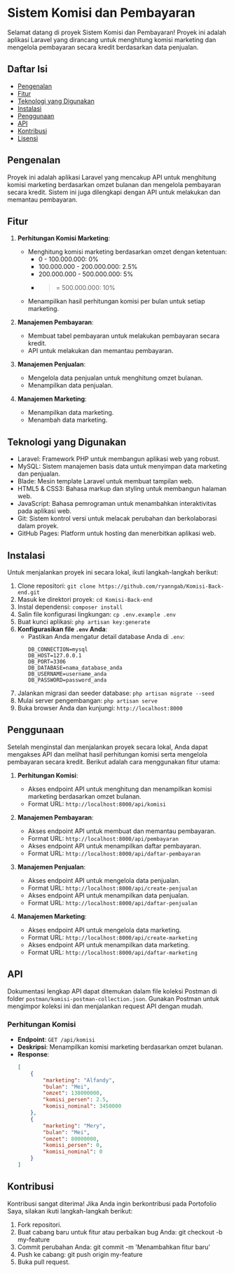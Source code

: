 # Sistem Komisi dan Pembayaran

Selamat datang di proyek Sistem Komisi dan Pembayaran! Proyek ini adalah aplikasi Laravel yang dirancang untuk menghitung komisi marketing dan mengelola pembayaran secara kredit berdasarkan data penjualan.

## Daftar Isi

-   [Pengenalan](#pengenalan)
-   [Fitur](#fitur)
-   [Teknologi yang Digunakan](#teknologi-yang-digunakan)
-   [Instalasi](#instalasi)
-   [Penggunaan](#penggunaan)
-   [API](#api)
-   [Kontribusi](#kontribusi)
-   [Lisensi](#lisensi)

## Pengenalan

Proyek ini adalah aplikasi Laravel yang mencakup API untuk menghitung komisi marketing berdasarkan omzet bulanan dan mengelola pembayaran secara kredit. Sistem ini juga dilengkapi dengan API untuk melakukan dan memantau pembayaran.

## Fitur

1. **Perhitungan Komisi Marketing**:

    - Menghitung komisi marketing berdasarkan omzet dengan ketentuan:
        - 0 - 100.000.000: 0%
        - 100.000.000 - 200.000.000: 2.5%
        - 200.000.000 - 500.000.000: 5%
        - >= 500.000.000: 10%
    - Menampilkan hasil perhitungan komisi per bulan untuk setiap marketing.

2. **Manajemen Pembayaran**:

    - Membuat tabel pembayaran untuk melakukan pembayaran secara kredit.
    - API untuk melakukan dan memantau pembayaran.

3. **Manajemen Penjualan**:

    - Mengelola data penjualan untuk menghitung omzet bulanan.
    - Menampilkan data penjualan.

4. **Manajemen Marketing**:
    - Menampilkan data marketing.
    - Menambah data marketing.

## Teknologi yang Digunakan

-   Laravel: Framework PHP untuk membangun aplikasi web yang robust.
-   MySQL: Sistem manajemen basis data untuk menyimpan data marketing dan penjualan.
-   Blade: Mesin template Laravel untuk membuat tampilan web.
-   HTML5 & CSS3: Bahasa markup dan styling untuk membangun halaman web.
-   JavaScript: Bahasa pemrograman untuk menambahkan interaktivitas pada aplikasi web.
-   Git: Sistem kontrol versi untuk melacak perubahan dan berkolaborasi dalam proyek.
-   GitHub Pages: Platform untuk hosting dan menerbitkan aplikasi web.

## Instalasi

Untuk menjalankan proyek ini secara lokal, ikuti langkah-langkah berikut:

1. Clone repositori: `git clone https://github.com/ryanngab/Komisi-Back-end.git`
2. Masuk ke direktori proyek: `cd Komisi-Back-end`
3. Instal dependensi: `composer install`
4. Salin file konfigurasi lingkungan: `cp .env.example .env`
5. Buat kunci aplikasi: `php artisan key:generate`
6. **Konfigurasikan file `.env` Anda**:
    - Pastikan Anda mengatur detail database Anda di `.env`:
        ```env
        DB_CONNECTION=mysql
        DB_HOST=127.0.0.1
        DB_PORT=3306
        DB_DATABASE=nama_database_anda
        DB_USERNAME=username_anda
        DB_PASSWORD=password_anda
        ```
7. Jalankan migrasi dan seeder database: `php artisan migrate --seed`
8. Mulai server pengembangan: `php artisan serve`
9. Buka browser Anda dan kunjungi: `http://localhost:8000`

## Penggunaan

Setelah menginstal dan menjalankan proyek secara lokal, Anda dapat mengakses API dan melihat hasil perhitungan komisi serta mengelola pembayaran secara kredit. Berikut adalah cara menggunakan fitur utama:

1. **Perhitungan Komisi**:

    - Akses endpoint API untuk menghitung dan menampilkan komisi marketing berdasarkan omzet bulanan.
    - Format URL: `http://localhost:8000/api/komisi`

2. **Manajemen Pembayaran**:
    - Akses endpoint API untuk membuat dan memantau pembayaran.
    - Format URL: `http://localhost:8000/api/pembayaran`
    - Akses endpoint API untuk menampilkan daftar pembayaran.
    - Format URL: `http://localhost:8000/api/daftar-pembayaran`

3. **Manajemen Penjualan**:
    - Akses endpoint API untuk mengelola data penjualan.
    - Format URL: `http://localhost:8000/api/create-penjualan`
    - Akses endpoint API untuk menampilkan data penjualan.
    - Format URL: `http://localhost:8000/api/daftar-penjualan`
    
4. **Manajemen Marketing**:
    - Akses endpoint API untuk mengelola data marketing.
    - Format URL: `http://localhost:8000/api/create-marketing`
    - Akses endpoint API untuk menampilkan data marketing.
    - Format URL: `http://localhost:8000/api/daftar-marketing`

## API

Dokumentasi lengkap API dapat ditemukan dalam file koleksi Postman di folder `postman/komisi-postman-collection.json`. Gunakan Postman untuk mengimpor koleksi ini dan menjalankan request API dengan mudah.

### Perhitungan Komisi

-   **Endpoint**: `GET /api/komisi`
-   **Deskripsi**: Menampilkan komisi marketing berdasarkan omzet bulanan.
-   **Response**:
    ```json
    [
        {
            "marketing": "Alfandy",
            "bulan": "Mei",
            "omzet": 138000000,
            "komisi_persen": 2.5,
            "komisi_nominal": 3450000
        },
        {
            "marketing": "Mery",
            "bulan": "Mei",
            "omzet": 80000000,
            "komisi_persen": 0,
            "komisi_nominal": 0
        }
    ]
    ```

## Kontribusi

Kontribusi sangat diterima! Jika Anda ingin berkontribusi pada Portofolio Saya, silakan ikuti langkah-langkah berikut:

1. Fork repositori.
2. Buat cabang baru untuk fitur atau perbaikan bug Anda: git checkout -b my-feature
3. Commit perubahan Anda: git commit -m 'Menambahkan fitur baru'
4. Push ke cabang: git push origin my-feature
5. Buka pull request.
